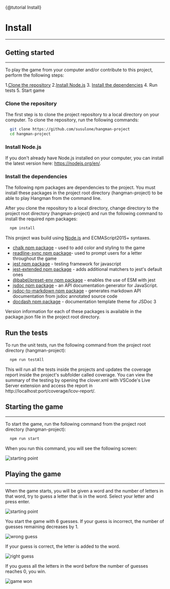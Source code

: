 {@tutorial Install}

# Install

---

## Getting started

---

To play the game from your computer and/or contribute to this project, perform the following steps:

1.[Clone the repository](#clone) 2.[Install Node.js](#node) 3. [Install the dependencies](#dependencies) 4. Run tests 5. Start game

### Clone the repository<a name="clone"></a>

The first step is to clone the project repository to a local directory on your computer. To clone the repository, run the following commands:

```bash
  git clone https://github.com/susulone/hangman-project
  cd hangman-project
```

### Install Node.js<a name="node"></a>

If you don't already have Node.js installed on your computer, you can install the latest version here: <https://nodejs.org/en/>.

### Install the dependencies<a name="dependencies"></a>

The following npm packages are dependencies to the project. You must install these packages in the project root directory (hangman-project) to be able to play Hangman from the command line.

After you clone the repository to a local directory, change directory to the project root directory (hangman-project) and run the following command to install the required npm packages:

```bash
  npm install
```

This project was build using [Node.js](https://nodejs.org/en/) and ECMAScript2015+ syntaxes.

- [chalk npm package](https://www.npmjs.com/package/chalk) - used to add color and styling to the game
- [readline-sync npm package](https://www.npmjs.com/package/readline-sync)- used to prompt users for a letter throughout the game
- [jest npm package](https://www.npmjs.com/package/jest) - testing framework for javascript
- [jest-extended npm package](https://www.npmjs.com/package/jest-extended) - adds additional matchers to jest's default ones
- [@babel/preset-env npm package](https://www.npmjs.com/package/@babel/preset-env) - enables the use of ESM with jest
- [jsdoc npm package](https://www.npmjs.com/package/jsdoc) - an API documentation generator for JavaScript.
- [jsdoc-to-markdown npm package](https://www.npmjs.com/package/jsdoc-to-markdown) - generates markdown API documentation from jsdoc annotated source code
- [docdash npm package](https://www.npmjs.com/package/docdash) - documentation template theme for JSDoc 3

Version information for each of these packages is available in the package.json file in the project root directory.

## Run the tests

To run the unit tests, run the following command from the project root directory (hangman-project):

```bash
  npm run testAll
```

This will run all the tests inside the projects and updates the coverage report inside the project's subfolder called coverage. You can view the summary of the testing by opening the clover.xml with VSCode's Live Server extension and access the report in http://localhost:port/coverage/lcov-report/.

## Starting the game

---

To start the game, run the following command from the project root directory (hangman-project):

```bash
  npm run start
```

When you run this command, you will see the following screen:

![starting point](https://i.postimg.cc/Y9rS7JKN/game-start.png)

## Playing the game

---

When the game starts, you will be given a word and the number of letters in that word, try to guess a letter that is in the word. Select your letter and press enter.

![starting point](https://i.postimg.cc/Y9rS7JKN/game-start.png)

You start the game with 6 guesses. If your guess is incorrect, the number of guesses remaining decreases by 1.

![wrong guess](https://i.postimg.cc/XvJVD9wx/game-wrong-answer.gif)

If your guess is correct, the letter is added to the word.

![right guess](https://i.postimg.cc/d3W6nPv5/game-correct-answer.gif)

If you guess all the letters in the word before the number of guesses reaches 0, you win.

![game won](https://i.postimg.cc/htm8Q7Jy/game-win.gif)
